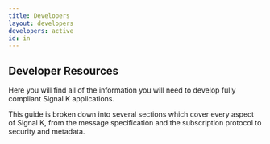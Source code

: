 ```yaml
---
title: Developers
layout: developers
developers: active
id: in
---
```


## Developer Resources
Here you will find all of the information you will need to develop fully
compliant Signal K applications.

This guide is broken down into several sections which cover every aspect of
Signal K, from the message specification and the subscription protocol to
security and metadata.
